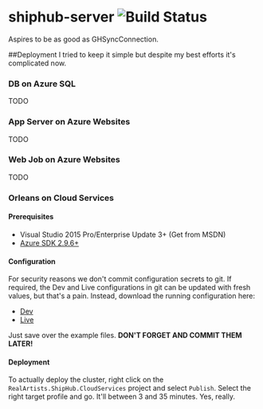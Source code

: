 # shiphub-server ![Build Status](https://realartists.visualstudio.com/_apis/public/build/definitions/88275168-cb10-4b52-bf29-9eb07b033ef7/3/badge)
Aspires to be as good as GHSyncConnection.

##Deployment
I tried to keep it simple but despite my best efforts it's complicated now.

### DB on Azure SQL
TODO

### App Server on Azure Websites
TODO

### Web Job on Azure Websites
TODO

### Orleans on Cloud Services
#### Prerequisites
* Visual Studio 2015 Pro/Enterprise Update 3+ (Get from MSDN)
* [Azure SDK 2.9.6+](https://azure.microsoft.com/en-us/downloads/)

#### Configuration
For security reasons we don't commit configuration secrets to git. If required, the Dev and Live configurations in git can be updated with fresh values, but that's a pain. Instead, download the running configuration here:

* [Dev](https://portal.azure.com/#resource/subscriptions/b9f28aae-2074-4097-b5ce-ec28f68c4981/resourceGroups/ShipHub-Dev/providers/Microsoft.ClassicCompute/domainNames/shiphub-dev-cs/configuration)
* [Live](https://portal.azure.com/#resource/subscriptions/b9f28aae-2074-4097-b5ce-ec28f68c4981/resourceGroups/ShipHub-Live/providers/Microsoft.ClassicCompute/domainNames/shiphub-live-cs/configuration)

Just save over the example files. **DON'T FORGET AND COMMIT THEM LATER!**

#### Deployment
To actually deploy the cluster, right click on the `RealArtists.ShipHub.CloudServices` project and select `Publish`. Select the right target profile and go. It'll between 3 and 35 minutes. Yes, really.

